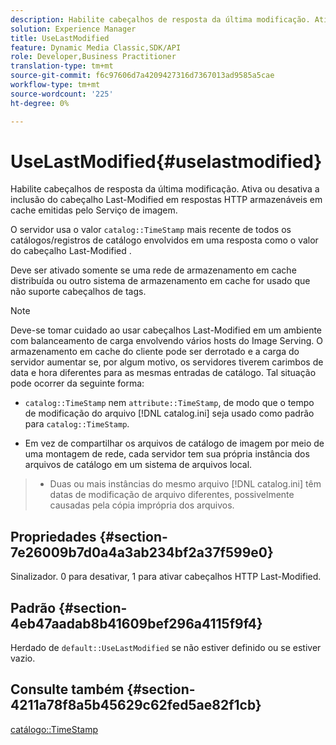 ```yaml
---
description: Habilite cabeçalhos de resposta da última modificação. Ativa ou desativa a inclusão do cabeçalho Last-Modified em respostas HTTP armazenáveis em cache emitidas pelo Serviço de imagem.
solution: Experience Manager
title: UseLastModified
feature: Dynamic Media Classic,SDK/API
role: Developer,Business Practitioner
translation-type: tm+mt
source-git-commit: f6c97606d7a4209427316d7367013ad9585a5cae
workflow-type: tm+mt
source-wordcount: '225'
ht-degree: 0%

---
```



# UseLastModified{#uselastmodified}

Habilite cabeçalhos de resposta da última modificação. Ativa ou desativa a inclusão do cabeçalho Last-Modified em respostas HTTP armazenáveis em cache emitidas pelo Serviço de imagem.

O servidor usa o valor `catalog::TimeStamp` mais recente de todos os catálogos/registros de catálogo envolvidos em uma resposta como o valor do cabeçalho Last-Modified .

Deve ser ativado somente se uma rede de armazenamento em cache distribuída ou outro sistema de armazenamento em cache for usado que não suporte cabeçalhos de tags.

>[!NOTE]
>
>Deve-se tomar cuidado ao usar cabeçalhos Last-Modified em um ambiente com balanceamento de carga envolvendo vários hosts do Image Serving. O armazenamento em cache do cliente pode ser derrotado e a carga do servidor aumentar se, por algum motivo, os servidores tiverem carimbos de data e hora diferentes para as mesmas entradas de catálogo. Tal situação pode ocorrer da seguinte forma:
>
>* `catalog::TimeStamp` nem `attribute::TimeStamp`, de modo que o tempo de modificação do arquivo [!DNL catalog.ini] seja usado como padrão para `catalog::TimeStamp`.
   >
   >
* Em vez de compartilhar os arquivos de catálogo de imagem por meio de uma montagem de rede, cada servidor tem sua própria instância dos arquivos de catálogo em um sistema de arquivos local.
>* Duas ou mais instâncias do mesmo arquivo [!DNL catalog.ini] têm datas de modificação de arquivo diferentes, possivelmente causadas pela cópia imprópria dos arquivos.

>



## Propriedades {#section-7e26009b7d0a4a3ab234bf2a37f599e0}

Sinalizador. 0 para desativar, 1 para ativar cabeçalhos HTTP Last-Modified.

## Padrão {#section-4eb47aadab8b41609bef296a4115f9f4}

Herdado de `default::UseLastModified` se não estiver definido ou se estiver vazio.

## Consulte também {#section-4211a78f8a5b45629c62fed5ae82f1cb}

[catálogo::TimeStamp](../../../../../is-api/image-catalog/image-serving-api-ref/c-image-catalog-reference/c-image-svg-data-reference/c-image-data-reference/r-timestamp-cat.md#reference-59a27b72f4cb4a53a3baba83214c4ded)
